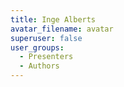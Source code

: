 ```yaml
---
title: Inge Alberts
avatar_filename: avatar
superuser: false
user_groups:
  - Presenters
  - Authors
---
```

